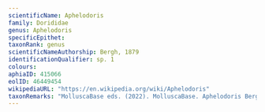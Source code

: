 ```yaml
---
scientificName: Aphelodoris
family: Dorididae
genus: Aphelodoris
specificEpithet: 
taxonRank: genus
scientificNameAuthorship: Bergh, 1879
identificationQualifier: sp. 1
colours:
aphiaID: 415066
eolID: 46449454
wikipediaURL: "https://en.wikipedia.org/wiki/Aphelodoris"
taxonRemarks: "MolluscaBase eds. (2022). MolluscaBase. Aphelodoris Bergh, 1879. Accessed through: World Register of Marine Species at: https://www.marinespecies.org/aphia.php?p=taxdetails&id=415066 on 2022-02-24"
---
```

